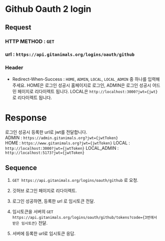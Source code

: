 # Github Oauth 2 login

## Request
### HTTP METHOD : `GET` 
### url : `https://api.gitanimals.org/logins/oauth/github`
### Header
- Redirect-When-Success : `HOME`, `ADMIN`, `LOCAL`, `LOCAL_ADMIN` 중 하나를 입력해주세요. HOME은 로그인 성공시 홈페이지로 로그인, ADMIN은 로그인 성공시 어드민 페이지로 리다이렉트 됩니다. LOCAL은 `http://localhost:3000?jwt={jwt}` 로 리다이렉트 됩니다. 

# Response
로그인 성공시 등록한 url로 jwt를 전달합니다.   
ADMIN : `https://admin.gitanimals.org?jwt={jwtToken}`   
HOME : `https://www.gitanimals.org?jwt={jwtToken}`
LOCAL : `http://localhost:3000?jwt={jwtToken}`
LOCAL_ADMIN : `http://localhost:5173?jwt={jwtToken}`


## Sequence

1. `GET https://api.gitanimals.org/logins/oauth/github` 로 요청.

2. 깃허브 로그인 페이지로 리다이렉트.

3. 로그인 성공하면, 등록한 url 로 임시토큰 전달.

4. 임시토큰을 서버의 `GET https://api.gitanimals.org/logins/oauth/github/tokens?code={3번에서 받은 임시토큰}` 전달.

5. 서버에 등록한 url로 임시토큰 응답.
